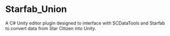 # Starfab_Union
A C# Unity editor plugin designed to interface with SCDataTools and Starfab to convert data from Star Citizen into Unity.
